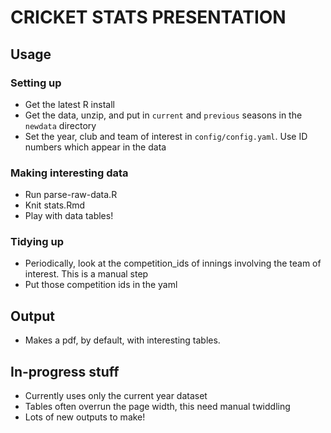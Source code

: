 # CRICKET STATS PRESENTATION

## Usage

### Setting up
 * Get the latest R install
 * Get the data, unzip, and put in `current` and `previous` seasons in the `newdata` directory
 * Set the year, club and team of interest in `config/config.yaml`. Use ID numbers which appear in the data

### Making interesting data
 * Run parse-raw-data.R
 * Knit stats.Rmd
 * Play with data tables!
 
### Tidying up
* Periodically, look at the competition_ids of innings involving the team of interest. This is a manual step
* Put those competition ids in the yaml
 
## Output

* Makes a pdf, by default, with interesting tables.
 
## In-progress stuff

* Currently uses only the current year dataset
* Tables often overrun the page width, this need manual twiddling
* Lots of new outputs to make!
